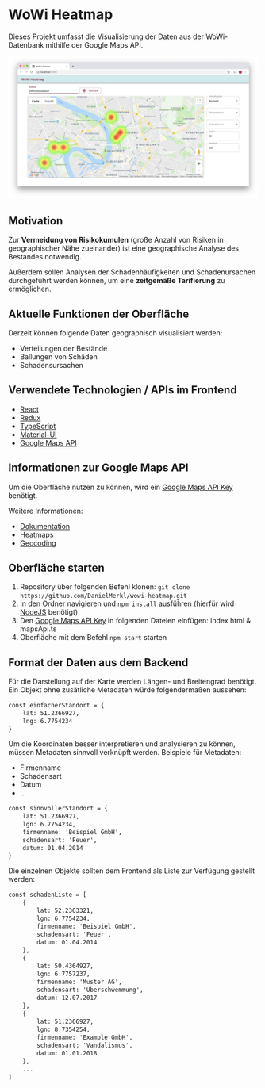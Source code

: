 # WoWi Heatmap
Dieses Projekt umfasst die Visualisierung der Daten aus der WoWi-Datenbank mithilfe der Google Maps API.

![](/images/WoWi-Heatmap.png)

## Motivation
Zur **Vermeidung von Risikokumulen** (große Anzahl von Risiken in geographischer Nähe zueinander) ist eine geographische Analyse des Bestandes notwendig.

Außerdem sollen Analysen der Schadenhäufigkeiten und Schadenursachen durchgeführt werden können, um eine **zeitgemäße Tarifierung** zu ermöglichen.

## Aktuelle Funktionen der Oberfläche
Derzeit können folgende Daten geographisch visualisiert werden:
- Verteilungen der Bestände
- Ballungen von Schäden
- Schadensursachen

## Verwendete Technologien / APIs im Frontend
- [React](https://reactjs.org/)
- [Redux](https://redux.js.org/)
- [TypeScript](https://www.typescriptlang.org/)
- [Material-UI](https://material-ui.com/)
- [Google Maps API](https://developers.google.com/maps/documentation/javascript/tutorial)

## Informationen zur Google Maps API
Um die Oberfläche nutzen zu können, wird ein [Google Maps API Key](https://developers.google.com/maps/documentation/embed/get-api-key) benötigt.

Weitere Informationen:
- [Dokumentation](https://developers.google.com/maps/documentation/javascript/tutorial)
- [Heatmaps](https://developers.google.com/maps/documentation/javascript/heatmaplayer)
- [Geocoding](https://developers.google.com/maps/documentation/javascript/geocoding)

## Oberfläche starten
1. Repository über folgenden Befehl klonen: `git clone https://github.com/DanielMerkl/wowi-heatmap.git`
2. In den Ordner navigieren und `npm install` ausführen (hierfür wird [NodeJS](https://nodejs.org/en/) benötigt)
3. Den [Google Maps API Key](https://developers.google.com/maps/documentation/embed/get-api-key) in folgenden Dateien einfügen: index.html & mapsApi.ts
4. Oberfläche mit dem Befehl `npm start` starten

## Format der Daten aus dem Backend
Für die Darstellung auf der Karte werden Längen- und Breitengrad benötigt.
Ein Objekt ohne zusätliche Metadaten würde folgendermaßen aussehen:

```
const einfacherStandort = {
    lat: 51.2366927,
    lng: 6.7754234
}
```

Um die Koordinaten besser interpretieren und analysieren zu können, müssen Metadaten sinnvoll verknüpft werden.
Beispiele für Metadaten:
- Firmenname
- Schadensart
- Datum
- ...

```
const sinnvollerStandort = {
    lat: 51.2366927,
    lgn: 6.7754234,
    firmenname: 'Beispiel GmbH',
    schadensart: 'Feuer',
    datum: 01.04.2014
}
```

Die einzelnen Objekte sollten dem Frontend als Liste zur Verfügung gestellt werden:
```
const schadenListe = [
    {
        lat: 52.2363321,
        lgn: 6.7754234,
        firmenname: 'Beispiel GmbH',
        schadensart: 'Feuer',
        datum: 01.04.2014
    },
    {
        lat: 50.4364927,
        lgn: 6.7757237,
        firmenname: 'Muster AG',
        schadensart: 'Überschwemmung',
        datum: 12.07.2017
    },
    {
        lat: 51.2366927,
        lgn: 8.7354254,
        firmenname: 'Example GmbH',
        schadensart: 'Vandalismus',
        datum: 01.01.2018
    },
    ...
]
```
